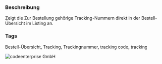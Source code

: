 ### Beschreibung
Zeigt die Zur Bestellung gehörige Tracking-Nummern direkt in der Bestell-Übersicht im Listing an.

### Tags
Bestell-Übersicht, Tracking, Trackingnummer, tracking code, tracking

![codeenterprise GmbH](https://www.codeenterprise.de/wp-content/uploads/2018/10/codeenterprise_logo_quer.png "codeenterprise GmbH")